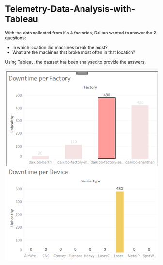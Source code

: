 # Telemetry-Data-Analysis-with-Tableau
With the data collected from it's 4 factories, Daikon wanted to answer the 2 questions:

- In which location did machines break the most?
- What are the machines that broke most often in that location?

Using Tableau, the dataset has been analysed to provide the answers.

![Dashboard](dashboard/result-dashboard.png)

